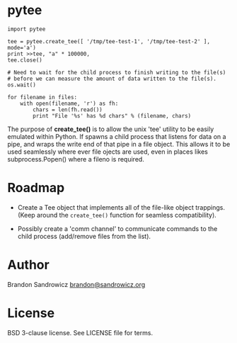 pytee
=====

    import pytee

    tee = pytee.create_tee([ '/tmp/tee-test-1', '/tmp/tee-test-2' ], mode='a')
    print >>tee, "a" * 100000,
    tee.close()

    # Need to wait for the child process to finish writing to the file(s)
    # before we can measure the amount of data written to the file(s).
    os.wait()

    for filename in files:
        with open(filename, 'r') as fh:
            chars = len(fh.read())
            print "File '%s' has %d chars" % (filename, chars)

The purpose of **create_tee()** is to allow the unix 'tee' utility to be easily
emulated within Python. If spawns a child process that listens for data on a
pipe, and wraps the write end of that pipe in a file object. This allows it to
be used seamlessly where ever file ojects are used, even in places likes
subprocess.Popen() where a fileno is required.

Roadmap
=======

 * Create a Tee object that implements all of the file-like object trappings.
   (Keep around the `create_tee()` function for seamless compatibility).

 * Possibly create a 'comm channel' to communicate commands to the child
   process (add/remove files from the list).

Author
======

Brandon Sandrowicz <brandon@sandrowicz.org>

License
=======

BSD 3-clause license. See LICENSE file for terms.
